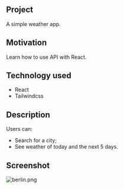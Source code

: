 ## Project

A simple weather app.

## Motivation

Learn how to use API with React.

## Technology used

- React
- Tailwindcss

## Description

Users can:

- Search for a city;
- See weather of today and the next 5 days.

## Screenshot

![berlin.png](https://i.postimg.cc/xdv0Lg6N/berlin.png)
